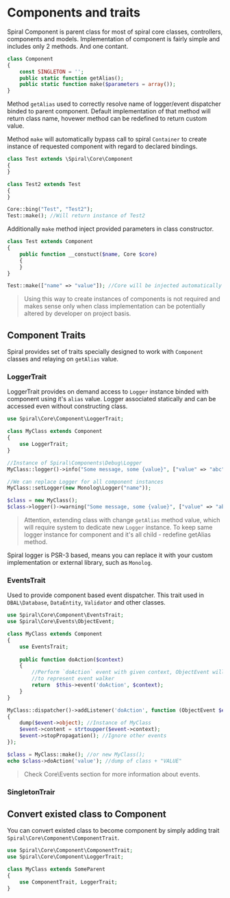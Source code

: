 # Components and traits
Spiral Component is parent class for most of spiral core classes, controllers, components and models.
Implementation of component is fairly simple and includes only 2 methods. And one contant.
```php
class Component
{
    const SINGLETON = '';
    public static function getAlias();
    public static function make($parameters = array());
}
```
Method `getAlias` used to correctly resolve name of logger/event dispatcher binded to parent component. Default
implementation of that method will return class name, hovewer method can be redefined to return custom value.

Method `make` will automatically bypass call to spiral `Container` to create instance of requested component
with regard to declared bindings.
```php
class Test extends \Spiral\Core\Component
{
}

class Test2 extends Test
{
}

Core::bing("Test", "Test2");
Test::make(); //Will return instance of Test2
```
Additionally `make` method inject provided parameters in class constructor.
```php
class Test extends Component 
{
    public function __constuct($name, Core $core)
    {
    }
}

Test::make(["name" => "value"]); //Core will be injected automatically by Container
```
> Using this way to create instances of components is not required and makes sense only when class implementation
can be potentially altered by developer on project basis.

## Component Traits
Spiral provides set of traits specially designed to work with `Component` classes and relaying on `getAlias` value.

### LoggerTrait
LoggerTrait provides on demand access to `Logger` instance binded with component using it's `alias` value.
Logger associated statically and can be accessed even without constructing class.
```php
use Spiral\Core\Component\LoggerTrait;

class MyClass extends Component
{
    use LoggerTrait;
}

//Instance of Spiral\Components\Debug\Logger
MyClass::logger()->info("Some message, some {value}", ["value" => "abc"]);

//We can replace Logger for all component instances
MyClass::setLogger(new Monolog\Logger("name"));

$class = new MyClass();
$class->logger()->warning("Some message, some {value}", ["value" => "abc"]); //Instance of Monolog\Logger
```
> Attention, extending class with change `getAlias` method value, which will require system to dedicate new
`Logger` instance. To keep same logger instance for component and it's all child - redefine getAlias method.

Spiral logger is PSR-3 based, means you can replace it with your custom implementation or external library, 
such as `Monolog`.

### EventsTrait
Used to provide component based event dispatcher. This trait used in `DBAL\Database`, `DataEntity`, `Validator`
and other classes.
```php
use Spiral\Core\Component\EventsTrait;
use Spiral\Core\Events\ObjectEvent;

class MyClass extends Component
{
    use EventsTrait;
    
    public function doAction($context)
    {   
        //Perform `doAction` event with given context, ObjectEvent will be used 
        //to represent event walker
        return  $this->event('doAction', $context);
    }
}

MyClass::dispatcher()->addListener('doAction', function (ObjectEvent $event) 
{
    dump($event->object); //Instance of MyClass
    $event->content = strtoupper($event->context);
    $event->stopPropagation(); //Ignore other events
});

$class = MyClass::make(); //or new MyClass();
echo $class->doAction('value'); //dump of class + "VALUE"
```
> Check Core\Events section for more information about events.

### SingletonTrair


## Convert existed class to Component
You can convert existed class to become component by simply adding trait `Spiral\Core\Component\ComponentTrait`.
```php
use Spiral\Core\Component\ComponentTrait;
use Spiral\Core\Component\LoggerTrait;

class MyClass extends SomeParent 
{
    use ComponentTrait, LoggerTrait;
}
```